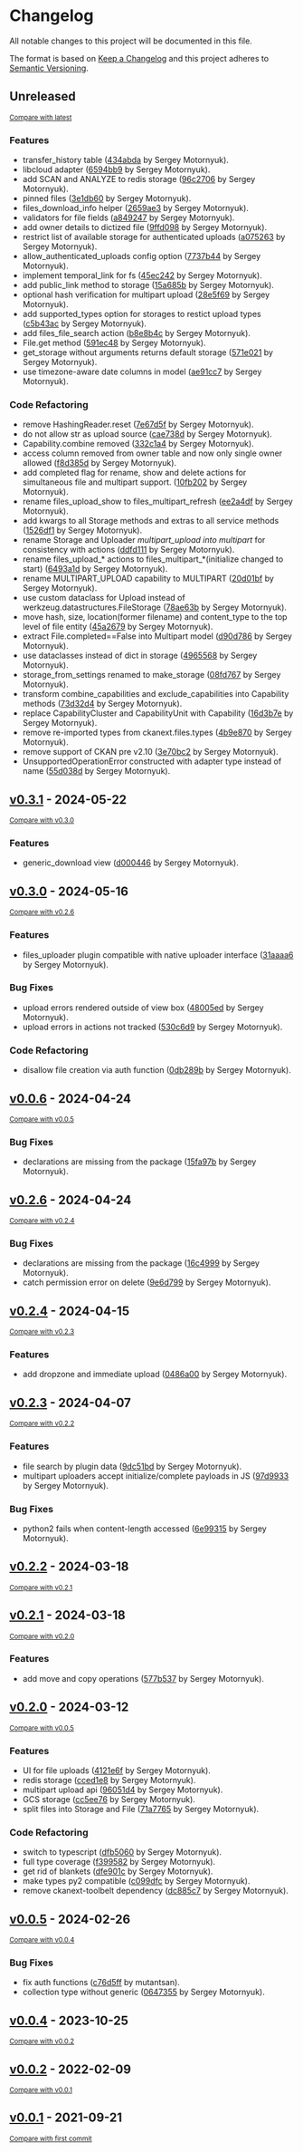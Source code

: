 # Changelog

All notable changes to this project will be documented in this file.

The format is based on [Keep a Changelog](http://keepachangelog.com/en/1.0.0/)
and this project adheres to [Semantic Versioning](http://semver.org/spec/v2.0.0.html).

<!-- insertion marker -->
## Unreleased

<small>[Compare with latest](https://github.com/DataShades/ckanext-files/compare/v0.3.1...HEAD)</small>

### Features

- transfer_history table ([434abda](https://github.com/DataShades/ckanext-files/commit/434abda216b229c7cb69d171f24c0924ed22d1de) by Sergey Motornyuk).
- libcloud adapter ([6594bb9](https://github.com/DataShades/ckanext-files/commit/6594bb9ae60c3d0914d09116433069dc01352dc6) by Sergey Motornyuk).
- add SCAN and ANALYZE to redis storage ([96c2706](https://github.com/DataShades/ckanext-files/commit/96c2706a54bc462f1f1b6b933a5577ebc80c926a) by Sergey Motornyuk).
- pinned files ([3e1db60](https://github.com/DataShades/ckanext-files/commit/3e1db607fc275b25b246eb790f4144bab77d191a) by Sergey Motornyuk).
- files_download_info helper ([2659ae3](https://github.com/DataShades/ckanext-files/commit/2659ae3391ca6bfc254436743c5a960c20f2dc01) by Sergey Motornyuk).
- validators for file fields ([a849247](https://github.com/DataShades/ckanext-files/commit/a849247e9ac0f3cb0976ba51bcb593541e90d8be) by Sergey Motornyuk).
- add owner details to dictized file ([9ffd098](https://github.com/DataShades/ckanext-files/commit/9ffd09826f62f89a5b26c8314647aa137dd22f37) by Sergey Motornyuk).
- restrict list of available storage for authenticated uploads ([a075263](https://github.com/DataShades/ckanext-files/commit/a07526337bfcf266079ded9ffbfc469b03e2e98e) by Sergey Motornyuk).
- allow_authenticated_uploads config option ([7737b44](https://github.com/DataShades/ckanext-files/commit/7737b44eb0d62df6a6da9d6fdd614b3dbad5502f) by Sergey Motornyuk).
- implement temporal_link for fs ([45ec242](https://github.com/DataShades/ckanext-files/commit/45ec2426d6aa72b44fa0783fc43da94ae291707c) by Sergey Motornyuk).
- add public_link method to storage ([15a685b](https://github.com/DataShades/ckanext-files/commit/15a685bd0af977f9e537263ef403b7457fc739ba) by Sergey Motornyuk).
- optional hash verification for multipart upload ([28e5f69](https://github.com/DataShades/ckanext-files/commit/28e5f6952295afae401faa18fde9fdbb509211e8) by Sergey Motornyuk).
- add supported_types option for storages to restict upload types ([c5b43ac](https://github.com/DataShades/ckanext-files/commit/c5b43acabe11e2d5c94f5137df5948b0b29ea00c) by Sergey Motornyuk).
- add files_file_search action ([b8e8b4c](https://github.com/DataShades/ckanext-files/commit/b8e8b4c638ce4ae1159f47e7ccd62f021550b1e5) by Sergey Motornyuk).
- File.get method ([591ec48](https://github.com/DataShades/ckanext-files/commit/591ec48d4043caf486570faa4af586b11c31f6e9) by Sergey Motornyuk).
- get_storage without arguments returns default storage ([571e021](https://github.com/DataShades/ckanext-files/commit/571e021c44c4d719431c05a837bd6336b1896249) by Sergey Motornyuk).
- use timezone-aware date columns in model ([ae91cc7](https://github.com/DataShades/ckanext-files/commit/ae91cc79ae3b5e52098232fa9dc294c72942ea0d) by Sergey Motornyuk).

### Code Refactoring

- remove HashingReader.reset ([7e67d5f](https://github.com/DataShades/ckanext-files/commit/7e67d5f5df2c897debbd5b1cc7177d21cdca2673) by Sergey Motornyuk).
- do not allow str as upload source ([cae738d](https://github.com/DataShades/ckanext-files/commit/cae738d7203b9991425661c1c2d00ddb68fc2bd9) by Sergey Motornyuk).
- Capability.combine removed ([332c1a4](https://github.com/DataShades/ckanext-files/commit/332c1a422ae5bdd810e922f718ddf583e42601b8) by Sergey Motornyuk).
- access column removed from owner table and now only single owner allowed ([f8d385d](https://github.com/DataShades/ckanext-files/commit/f8d385d82f44696432fb4a28ce284ed19240ab49) by Sergey Motornyuk).
- add completed flag for rename, show and delete actions for simultaneous file and multipart support. ([10fb202](https://github.com/DataShades/ckanext-files/commit/10fb202a6e8c95dceee9a878a869812a84353219) by Sergey Motornyuk).
- rename files_upload_show to files_multipart_refresh ([ee2a4df](https://github.com/DataShades/ckanext-files/commit/ee2a4dfdddad4009636590a28b1d664dc321e42e) by Sergey Motornyuk).
- add kwargs to all Storage methods and extras to all service methods ([1526df1](https://github.com/DataShades/ckanext-files/commit/1526df10f566f02f70d1f0b88369fa5b69a3a815) by Sergey Motornyuk).
- rename Storage and Uploader *_multipart_upload into multipart_* for consistency with actions ([ddfd111](https://github.com/DataShades/ckanext-files/commit/ddfd11170286f463fe5115103b7357db106a6802) by Sergey Motornyuk).
- rename files_upload_* actions to files_multipart_*(initialize changed to start) ([6493a1d](https://github.com/DataShades/ckanext-files/commit/6493a1d5cb8225346d5414914d73a8ca3b9276b7) by Sergey Motornyuk).
- rename MULTIPART_UPLOAD capability to MULTIPART ([20d01bf](https://github.com/DataShades/ckanext-files/commit/20d01bf32eb52a91f734627664a2ab265238dcdb) by Sergey Motornyuk).
- use custom dataclass for Upload instead of werkzeug.datastructures.FileStorage ([78ae63b](https://github.com/DataShades/ckanext-files/commit/78ae63b79d63c095313af6e90a5c583f6d0678d6) by Sergey Motornyuk).
- move hash, size, location(former filename) and content_type to the top level of file entity ([45a2679](https://github.com/DataShades/ckanext-files/commit/45a2679498a874ca6c2a00d154dd73a0bc394b29) by Sergey Motornyuk).
- extract File.completed==False into Multipart model ([d90d786](https://github.com/DataShades/ckanext-files/commit/d90d78684829291976a71384a49b40e66234386b) by Sergey Motornyuk).
- use dataclasses instead of dict in storage ([4965568](https://github.com/DataShades/ckanext-files/commit/4965568e22e7a36672c96a26e88e73c21f056730) by Sergey Motornyuk).
- storage_from_settings renamed to make_storage ([08fd767](https://github.com/DataShades/ckanext-files/commit/08fd76751ba1cb778a4c819613388be25bc099c6) by Sergey Motornyuk).
- transform combine_capabilities and exclude_capabilities into Capability methods ([73d32d4](https://github.com/DataShades/ckanext-files/commit/73d32d4d9f18b7e2b75fbf985eb29e73eed4183b) by Sergey Motornyuk).
- replace CapabilityCluster and CapabilityUnit with Capability ([16d3b7e](https://github.com/DataShades/ckanext-files/commit/16d3b7e39cee430e4ae2d2d48256a70827b4c26d) by Sergey Motornyuk).
- remove re-imported types from ckanext.files.types ([4b9e870](https://github.com/DataShades/ckanext-files/commit/4b9e870dcced1d3bffc39719dec8afcada96a913) by Sergey Motornyuk).
- remove support of CKAN pre v2.10 ([3e70bc2](https://github.com/DataShades/ckanext-files/commit/3e70bc27440a9c21560c50e3c744b247f2087e90) by Sergey Motornyuk).
- UnsupportedOperationError constructed with adapter type instead of name ([55d038d](https://github.com/DataShades/ckanext-files/commit/55d038d52e3dcfc09fb259122456079a197f4be8) by Sergey Motornyuk).

<!-- insertion marker -->
## [v0.3.1](https://github.com/DataShades/ckanext-files/releases/tag/v0.3.1) - 2024-05-22

<small>[Compare with v0.3.0](https://github.com/DataShades/ckanext-files/compare/v0.3.0...v0.3.1)</small>

### Features

- generic_download view ([d000446](https://github.com/DataShades/ckanext-files/commit/d0004464f12ba76aac2531f33dad72247b1a62ca) by Sergey Motornyuk).

## [v0.3.0](https://github.com/DataShades/ckanext-files/releases/tag/v0.3.0) - 2024-05-16

<small>[Compare with v0.2.6](https://github.com/DataShades/ckanext-files/compare/v0.2.6...v0.3.0)</small>

### Features

- files_uploader plugin compatible with native uploader interface ([31aaaa6](https://github.com/DataShades/ckanext-files/commit/31aaaa676c3f1a0aba2bb3a706f85deb066895fa) by Sergey Motornyuk).

### Bug Fixes

- upload errors rendered outside of view box ([48005ed](https://github.com/DataShades/ckanext-files/commit/48005ed4229110dfca43fb219ba2bff4b8c9f5ba) by Sergey Motornyuk).
- upload errors in actions not tracked ([530c6d9](https://github.com/DataShades/ckanext-files/commit/530c6d98dcdb3e923c8eb2639cfef36e1b5e6d42) by Sergey Motornyuk).

### Code Refactoring

- disallow file creation via auth function ([0db289b](https://github.com/DataShades/ckanext-files/commit/0db289bfbbc3de99c3b49fbc671009db4406ccff) by Sergey Motornyuk).

## [v0.0.6](https://github.com/DataShades/ckanext-files/releases/tag/v0.0.6) - 2024-04-24

<small>[Compare with v0.0.5](https://github.com/DataShades/ckanext-files/compare/v0.0.5...v0.0.6)</small>

### Bug Fixes

- declarations are missing from the package ([15fa97b](https://github.com/DataShades/ckanext-files/commit/15fa97b4c9fdaf6211f3e74e9cbf71eb19166a6b) by Sergey Motornyuk).

## [v0.2.6](https://github.com/DataShades/ckanext-files/releases/tag/v0.2.6) - 2024-04-24

<small>[Compare with v0.2.4](https://github.com/DataShades/ckanext-files/compare/v0.2.4...v0.2.6)</small>

### Bug Fixes

- declarations are missing from the package ([16c4999](https://github.com/DataShades/ckanext-files/commit/16c499945740facc9f8f1c301fc088bbc78a81ab) by Sergey Motornyuk).
- catch permission error on delete ([9e6d799](https://github.com/DataShades/ckanext-files/commit/9e6d799417ec842cfea5b671446a91657e5fd6c9) by Sergey Motornyuk).

## [v0.2.4](https://github.com/DataShades/ckanext-files/releases/tag/v0.2.4) - 2024-04-15

<small>[Compare with v0.2.3](https://github.com/DataShades/ckanext-files/compare/v0.2.3...v0.2.4)</small>

### Features

- add dropzone and immediate upload ([0486a00](https://github.com/DataShades/ckanext-files/commit/0486a007a3eb1178cb8e838160ac84579024fa68) by Sergey Motornyuk).

## [v0.2.3](https://github.com/DataShades/ckanext-files/releases/tag/v0.2.3) - 2024-04-07

<small>[Compare with v0.2.2](https://github.com/DataShades/ckanext-files/compare/v0.2.2...v0.2.3)</small>

### Features

- file search by plugin data ([9dc51bd](https://github.com/DataShades/ckanext-files/commit/9dc51bd9f67f58d3f77aeff0247e9eb224ea0a38) by Sergey Motornyuk).
- multipart uploaders accept initialize/complete payloads in JS ([97d9933](https://github.com/DataShades/ckanext-files/commit/97d9933f69dd4fe4053912c75ba3db41e44c34e2) by Sergey Motornyuk).

### Bug Fixes

- python2 fails when content-length accessed ([6e99315](https://github.com/DataShades/ckanext-files/commit/6e993154d6988d3d144dad0790e9860daa0ab2b6) by Sergey Motornyuk).

## [v0.2.2](https://github.com/DataShades/ckanext-files/releases/tag/v0.2.2) - 2024-03-18

<small>[Compare with v0.2.1](https://github.com/DataShades/ckanext-files/compare/v0.2.1...v0.2.2)</small>

## [v0.2.1](https://github.com/DataShades/ckanext-files/releases/tag/v0.2.1) - 2024-03-18

<small>[Compare with v0.2.0](https://github.com/DataShades/ckanext-files/compare/v0.2.0...v0.2.1)</small>

### Features

- add move and copy operations ([577b537](https://github.com/DataShades/ckanext-files/commit/577b5377474afbdc9293655127dacdd4bc325b5b) by Sergey Motornyuk).

## [v0.2.0](https://github.com/DataShades/ckanext-files/releases/tag/v0.2.0) - 2024-03-12

<small>[Compare with v0.0.5](https://github.com/DataShades/ckanext-files/compare/v0.0.5...v0.2.0)</small>

### Features

- UI for file uploads ([4121e6f](https://github.com/DataShades/ckanext-files/commit/4121e6f530bfe7cf8bd77759a15e9e859886aa7c) by Sergey Motornyuk).
- redis storage ([cced1e8](https://github.com/DataShades/ckanext-files/commit/cced1e898666b14fd4f536405d42800cefa28640) by Sergey Motornyuk).
- multipart upload api ([96051d4](https://github.com/DataShades/ckanext-files/commit/96051d4b8449e6b7f96bf8e05a3860d972624326) by Sergey Motornyuk).
- GCS storage ([cc5ee76](https://github.com/DataShades/ckanext-files/commit/cc5ee76825748ea4988603c409a558d68bcb7434) by Sergey Motornyuk).
- split files into Storage and File ([71a7765](https://github.com/DataShades/ckanext-files/commit/71a7765304486f637a1d34b71c500a1bc8aaae04) by Sergey Motornyuk).

### Code Refactoring

- switch to typescript ([dfb5060](https://github.com/DataShades/ckanext-files/commit/dfb5060e1308c7de9600b0ac4f31aa7ee1bdbc10) by Sergey Motornyuk).
- full type coverage ([f399582](https://github.com/DataShades/ckanext-files/commit/f399582e2e9a6b6d612823b29709f52aaf45e887) by Sergey Motornyuk).
- get rid of blankets ([dfe901c](https://github.com/DataShades/ckanext-files/commit/dfe901c52b07111799793a7af7c37d0f9a024364) by Sergey Motornyuk).
- make types py2 compatible ([c099dfc](https://github.com/DataShades/ckanext-files/commit/c099dfc00534f11ab927406749e6503b509469a7) by Sergey Motornyuk).
- remove ckanext-toolbelt dependency ([dc885c7](https://github.com/DataShades/ckanext-files/commit/dc885c7a36e5f1d2103a58c7a4e5882e40bc7e77) by Sergey Motornyuk).

## [v0.0.5](https://github.com/DataShades/ckanext-files/releases/tag/v0.0.5) - 2024-02-26

<small>[Compare with v0.0.4](https://github.com/DataShades/ckanext-files/compare/v0.0.4...v0.0.5)</small>

### Bug Fixes

- fix auth functions ([c76d5ff](https://github.com/DataShades/ckanext-files/commit/c76d5ffc0bde5731eb820bf9f4fb262965be5120) by mutantsan).
- collection type without generic ([0647355](https://github.com/DataShades/ckanext-files/commit/064735521fc9d704676e40f6199cbc6d1eefd208) by Sergey Motornyuk).

## [v0.0.4](https://github.com/DataShades/ckanext-files/releases/tag/v0.0.4) - 2023-10-25

<small>[Compare with v0.0.2](https://github.com/DataShades/ckanext-files/compare/v0.0.2...v0.0.4)</small>

## [v0.0.2](https://github.com/DataShades/ckanext-files/releases/tag/v0.0.2) - 2022-02-09

<small>[Compare with v0.0.1](https://github.com/DataShades/ckanext-files/compare/v0.0.1...v0.0.2)</small>

## [v0.0.1](https://github.com/DataShades/ckanext-files/releases/tag/v0.0.1) - 2021-09-21

<small>[Compare with first commit](https://github.com/DataShades/ckanext-files/compare/d57d17e412821d56a9f5262636be89311e8050fc...v0.0.1)</small>

